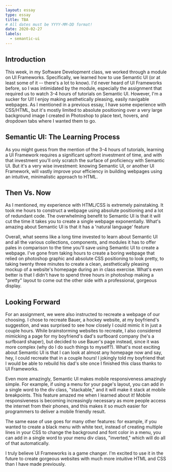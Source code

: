 ```yaml
---
layout: essay
type: essay
title: TBA
# All dates must be YYYY-MM-DD format!
date: 2020-02-27
labels:
  - semantic-ui
---
```


## Introduction
This week, in my Software Development class, we worked through a module on UI Frameworks. Specifically, we learned how to use Semantic UI (or at least some of it -- there's a lot to know). I'd never heard of UI Frameworks before, so I was intimidated by the module, especially the assignment that required us to watch 3-4 hours of tutorials on Semantic UI. However, I'm a sucker for UI! I enjoy making aesthetically pleasing, easily navigable webpages. As I mentioned in a previous essay, I have some experience with CSS/HTML, but it's mostly limited to absolute positioning over a very large background image I created in Photoshop to place text, hovers, and dropdown tabs where I wanted them to go.

## Semantic UI: The Learning Process
As you might guess from the mention of the 3-4 hours of tutorials, learning a UI Framework requires a significant upfront investment of time, and with that investment you'll only scratch the surface of proficiency with Semantic UI. But it's a very wise investment: knowing Semantic UI, or another UI Framework, will vastly improve your efficiency in building webpages using an intuitive, minimalistic approach to HTML.

## 

## Then Vs. Now
As I mentioned, my experience with HTML/CSS is extremely painstaking. It took me hours to construct a webpage using absolute positioning and a lot of redundant code. The overwhelming benefit to Semantic UI is that it will cut the time it takes you to create a single webpage exponentially. What's amazing about Semantic UI is that it has a 'natural language' feature

Overall, what seems like a long time invested to learn about Semantic UI and all the various collections, components, and modules it has to offer pales in comparison to the time you'll save using Semantic UI to create a webpage. I've gone from taking hours to create a boring webpage that relied on photoshop graphic and absolute CSS positioning to look pretty, to taking twenty three minutes to create a clean, aesthetically pleasing mockup of a website's homepage during an in class exercise. What's even better is that I didn't have to spend three hours in photoshop making a "pretty" layout to come out the other side with a professional, gorgeous display.

## Looking Forward
For an assignment, we were also instructed to recreate a webpage of our choosing. I chose to recreate Bauer, a hockey website, at my boyfriend's suggestion, and was surprised to see how closely I could mimic it in just a couple hours. While brainstorming websites to recreate, I also considered mimicking a page for my boyfriend's dad's surfboard company (he's a surfboard shaper), but decided to use Bauer's page instead, since it was more complex (why do I do such things to myself?). What's most exciting about Semantic UI is that I can look at almost any homepage now and say, hey, I could recreate that in a couple hours! I jokingly told my boyfriend that I would be able to rebuild his dad's site once I finished this class thanks to UI Frameworks.

Even more amazingly, Semantic UI makes mobile responsiveness amazingly simple. For example, if using a menu for your page's layout, you can add in a single word to the div class, "stackable," and it will make it stack at mobile breakpoints. This feature amazed me when I learned about it! Mobile responsiveness is becoming increasingly necessary as more people access the internet from their phones, and this makes it so much easier for programmers to deliver a mobile friendly result.

The same ease of use goes for many other features: for example, if you wanted to create a black menu with white text, instead of creating multiple lines in your CSS to change the background and font color in a menu, you can add in a single word to your menu div class, "inverted," which will do all of that automatically.  

I truly believe UI Frameworks is a game changer. I'm excited to use it in the future to create gorgeous websites with much more intuitive HTML and CSS than I have made previously. 
